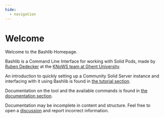 ```yaml
---
hide:
  - navigation
---
```


# Welcome

Welcome to the Bashlib Homepage.

Bashlib is a Command Line Interface for working with Solid Pods, made by 
<a href="https://rubendedecker.be">Ruben Dedecker</a> at the
<a href="https://knows.idlab.ugent.be/">KNoWS team at Ghent University</a>. 

An introduction to quickly setting up a Community Solid Server instance and 
interfacing with it using Bashlib is found in <a href="./tutorial">the tutorial section</a>.

Documentation on the tool and the available commands is found in
<a href="./documentation/overview/">the documentation section</a>.

Documentation may be incomplete in content and structure.
Feel free to open a [discussion](https://github.com/SolidLabResearch/Bashlib/issues/)
and report incorrect information.
